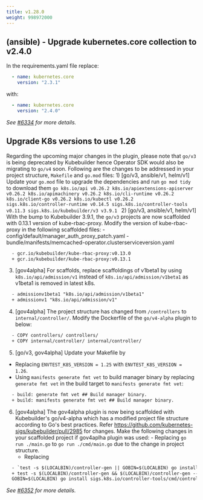 ```yaml
---
title: v1.28.0
weight: 998972000
---
```


## (ansible) - Upgrade kubernetes.core collection to v2.4.0

In the requirements.yaml file replace:
```yaml
  - name: kubernetes.core
    version: "2.3.1"
```
with:
```yaml
  - name: kubernetes.core
    version: "2.4.0"
```

_See [#6334](https://github.com/operator-framework/operator-sdk/pull/6334) for more details._

## Upgrade K8s versions to use 1.26

Regarding the upcoming major changes in the plugin, please note that `go/v3` is being deprecated by Kubebuilder hence Operator SDK would also be migrating to `go/v4` soon. Following are the changes to be addressed in your project structure, `Makefile` and `go.mod` files: 1) [go/v3, ansible/v1, helm/v1] Update your `go.mod` file to upgrade the dependencies and run `go mod tidy` to download them ```go k8s.io/api v0.26.2 k8s.io/apiextensions-apiserver v0.26.2 k8s.io/apimachinery v0.26.2 k8s.io/cli-runtime v0.26.2 k8s.io/client-go v0.26.2 k8s.io/kubectl v0.26.2 sigs.k8s.io/controller-runtime v0.14.5 sigs.k8s.io/controller-tools v0.11.3 sigs.k8s.io/kubebuilder/v3 v3.9.1 ``` 2) [go/v3, ansible/v1, helm/v1] With the bump to Kubebuilder 3.9.1, the `go/v3` projects are now scaffolded with 0.13.1 version of kube-rbac-proxy. Modify the version of kube-rbac-proxy in the following scaffolded files: - config/default/manager_auth_proxy_patch.yaml - bundle/manifests/memcached-operator.clusterserviceversion.yaml        

  ```diff
    - gcr.io/kubebuilder/kube-rbac-proxy:v0.13.0
    + gcr.io/kubebuilder/kube-rbac-proxy:v0.13.1
  ```
3) [gov4alpha] For scaffolds, replace scaffoldings of v1beta1 by using `k8s.io/api/admission/v1` instead of `k8s.io/api/admission/v1beta1` as v1beta1 is removed in latest k8s.
  ```diff
    - admissionv1beta1 "k8s.io/api/admission/v1beta1"
    + admissionv1 "k8s.io/api/admission/v1"
  ```
4) [gov4alpha] The project structure has changed from `/controllers` to `internal/controller/`. Modify the Dockerfile of the `go/v4-alpha` plugin to below:
  ```diff
    - COPY controllers/ controllers/
    + COPY internal/controller/ internal/controller/
  ```
5) [go/v3, gov4alpha] Update your Makefile by
  - Replacing `ENVTEST_K8S_VERSION = 1.25` with `ENVTEST_K8S_VERSION = 1.26`.
  - Using `manifests generate fmt vet` to build manager binary by replacing `generate fmt vet` in the build target to `manifests generate fmt vet`:
  ```diff
    - build: generate fmt vet ## Build manager binary.
    + build: manifests generate fmt vet ## Build manager binary.
  ```
6) [gov4alpha] The gov4alpha plugin is now being scaffolded with Kubebuilder's go/v4-alpha which has a modified project file structure according to Go's best practices. Refer https://github.com/kubernetes-sigs/kubebuilder/pull/2985 for changes. Make the following changes in your scaffolded project if gov4aplha plugin was used:          - Replacing `go run ./main.go` to `go run ./cmd/main.go` due to the change in project structure.
   - Replacing 
  ```diff 
    - `test -s $(LOCALBIN)/controller-gen || GOBIN=$(LOCALBIN) go install sigs.k8s.io/controller-tools/cmd/controller-gen@$(CONTROLLER_TOOLS_VERSION)`
    + test -s $(LOCALBIN)/controller-gen && $(LOCALBIN)/controller-gen --version | grep -q $(CONTROLLER_TOOLS_VERSION) || \
    GOBIN=$(LOCALBIN) go install sigs.k8s.io/controller-tools/cmd/controller-gen@$(CONTROLLER_TOOLS_VERSION)
  ```

_See [#6352](https://github.com/operator-framework/operator-sdk/pull/6352) for more details._
